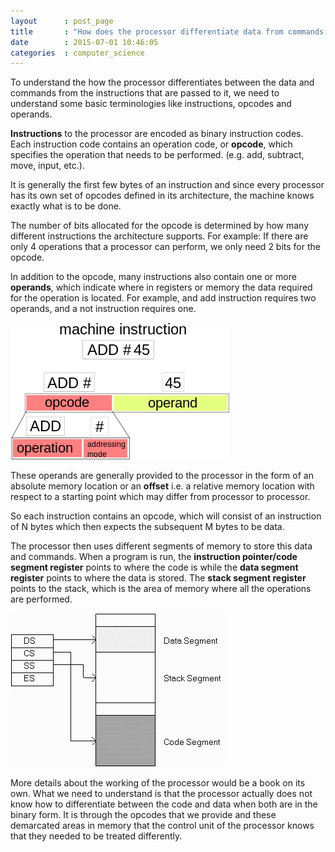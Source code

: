 ```yaml
---
layout      : post_page
title       : "How does the processor differentiate data from commands when everything is in binary?"
date        : 2015-07-01 10:46:05
categories  : computer_science
---
```


To understand the how the processor differentiates between the data and commands from the instructions that are passed to it, we need to understand some basic terminologies like instructions, opcodes and operands.

**Instructions** to the processor are encoded as binary instruction codes. Each instruction code contains an operation code, or **opcode**, which specifies the operation that needs to be performed. (e.g. add, subtract, move, input, etc.).

It is generally the first few bytes of an instruction and since every processor has its own set of opcodes defined in its architecture, the machine knows exactly what is to be done.

The number of bits allocated for the opcode is determined by how many different instructions the architecture supports. For example: If there are only 4 operations that a processor can perform, we only need 2 bits for the opcode.

In addition to the opcode, many instructions also contain one or more **operands**, which indicate where in registers or memory the data required for the operation is located. For example, and add instruction requires two operands, and a not instruction requires one.


![Opcodes and Operands](/resources/opcode_operand.png)


These operands are generally provided to the processor in the form of an absolute memory location or an **offset** i.e. a relative memory location with respect to a starting point which may differ from processor to processor.

So each instruction contains an opcode, which will consist of an instruction of N bytes which then expects the subsequent M bytes to be data. 

The processor then uses different segments of memory to store this data and commands. When a program is run, the **instruction pointer/code segment register** points to where the code is while the **data segment register** points to where the data is stored. The **stack segment register** points to the stack, which is the area of memory where all the operations are performed.


![Segmentation of Memory](/resources/memory_segmentation.png)


More details about the working of the processor would be a book on its own. What we need to understand is that the processor actually does not know how to differentiate between the code and data when both are in the binary form. It is through the opcodes that we provide and these demarcated areas in memory that the control unit of the processor knows that they needed to be treated differently.
